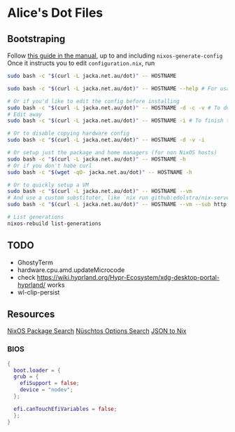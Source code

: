 # Alice's Dot Files

## Bootstraping

Follow [this guide in the manual](https://nixos.org/manual/nixos/stable/#sec-installation-manual), up to and including `nixos-generate-config`  
Once it instructs you to edit `configuration.nix`, run

```bash
sudo bash -c "$(curl -L jacka.net.au/dot)" -- HOSTNAME

sudo bash -c "$(curl -L jacka.net.au/dot)" -- HOSTNAME --help # For usage

# Or if you'd like to edit the config before installing
sudo bash -c "$(curl -L jacka.net.au/dot)" -- HOSTNAME -d -c -v # To download, copy the hardware config, and update stateVersion
# Edit away
sudo bash -c "$(curl -L jacka.net.au/dot)" -- HOSTNAME -i # To finish the install

# Or to disable copying hardware config
sudo bash -c "$(curl -L jacka.net.au/dot)" -- HOSTNAME -d -v -i

# Or setup just the package and home managers (for non NixOS hosts)
sudo bash -c "$(curl -L jacka.net.au/dot)" -- HOSTNAME -h
# Or if you don't habe curl
sudo bash -c "$(wget -qO- jacka.net.au/dot)" -- HOSTNAME -h

# Or to quickly setup a VM
sudo bash -c "$(curl -L jacka.net.au/dot)" -- HOSTNAME --vm
# And use a custom substituter, like `nix run github:edolstra/nix-serve` running on the host
sudo bash -c "$(curl -L jacka.net.au/dot)" -- HOSTNAME --vm --sub http://hostip:5000

# List generations
nixos-rebuild list-generations
```

## TODO

- GhostyTerm
- hardware.cpu.amd.updateMicrocode
- check <https://wiki.hyprland.org/Hypr-Ecosystem/xdg-desktop-portal-hyprland/> works
- wl-clip-persist

## Resources

[NixOS Package Search](https://search.nixos.org/packages?channel=unstable)
[Nüschtos Options Search](https://search.n%C3%BCschtos.de)
[JSON to Nix](https://json-to-nix.pages.dev/)

### BIOS

```nix
{
  boot.loader = {
  grub = {
    efiSupport = false;
    device = "nodev";
  };

  efi.canTouchEfiVariables = false;
  };
}
```
